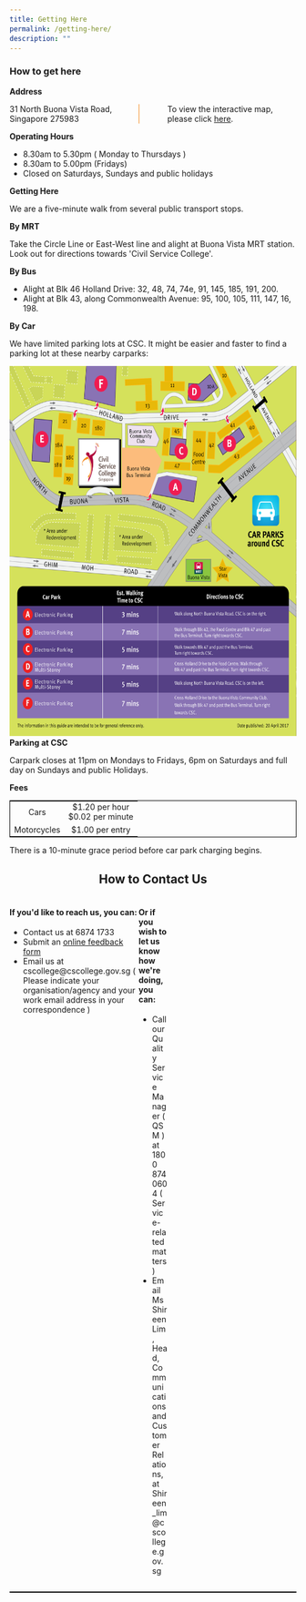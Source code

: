 ```yaml
---
title: Getting Here
permalink: /getting-here/
description: ""
---
```

<style>
table {
	border: black 1px solid;
  border-collapse: collapse;
	}
	
.grid-container {
	 display: grid;
	 grid-template-columns: 45% 10% 45%;
	
}

.grid-child {
	
	}	
	
.vertical-line {
	border-left: 1px solid #F68B1F;

	}
	
</style>
<h3>How to get here</h3>
<p><b>Address</b></p>
<div class="grid-container">
	<div class="grid-child">
		31 North Buona Vista Road, Singapore 275983
	</div>
	<div class="vertical-line"></div>
	<div class="grid-child">
		To view the interactive map, please click <a href="https://www.onemap.gov.sg/main/v2/?lat=1.30980057093966&amp;lng=103.791873092511">here</a>.</div>
</div>



<b>Operating Hours</b>
<ul>
	<li>8.30am to 5.30pm ( Monday to Thursdays )</li>
	<li>8.30am to 5.00pm (Fridays)</li>
	<li>Closed on Saturdays, Sundays and public holidays</li>
	</ul>
<b>Getting Here</b>
<p>We are a five-minute walk from several public transport stops.</p>
<b>By MRT</b>
<p>Take the Circle Line or East-West line and alight at Buona Vista MRT station. Look out for directions towards 'Civil Service College'.</p>
<b>By Bus</b>
<ul>
	<li>Alight at Blk 46 Holland Drive: 32, 48, 74, 74e, 91, 145, 185, 191, 200.</li> 

<li>Alight at Blk 43, along Commonwealth Avenue: 95, 100, 105, 111, 147, 16, 198. </li>
</ul>
<b>By Car</b>	
<p>We have limited parking lots at CSC. It might be easier and faster to find a parking lot at these nearby carparks: </p>




<img style="width:1000px;height:650px;" src="/images/civilservicecollege_gettinghere.jpg">

<br>
<b>Parking at CSC</b>
<p>Carpark closes at 11pm on Mondays to Fridays, 6pm on Saturdays and full day on Sundays and public Holidays.</p>

<b>Fees</b>
<table>
	<tbody>
		<tr align="center">
			<td>Cars</td>
			<td>$1.20 per hour <br> $0.02 per minute</td>
		</tr>	
		<tr align="center">
			<td>Motorcycles</td>
			<td>$1.00 per entry</td>
		</tr>
	</tbody>
</table>
There is a 10-minute grace period before car park charging begins.
<h2 style="text-align:center">How to Contact Us</h2><div class="grid-container">
	<div class="grid-child">
<h4>If you'd like to reach us, you can:</h4>
<ul>
	<li>Contact us at 6874 1733</li>
	<li>Submit an <a href="">online feedback form</a></li>
	<li>Email us at cscollege@cscollege.gov.sg ( Please indicate your organisation/agency and your work email address in your correspondence )</li>
</ul>
		</div>
	<div class="grid-child">
		<h4>Or if you wish to let us know how we're doing, you can:</h4>
<ul>
			<li>Call our Quality Service Manager ( QSM ) at 1800 874 0604 ( Service-related matters )</li>
			<li>Email Ms Shireen Lim, Head, Communications and Customer Relations, at Shireen_lim@cscollege.gov.sg</li>
		
</ul>
		
	 
	
	
	
</div>
</div><table>




</table>